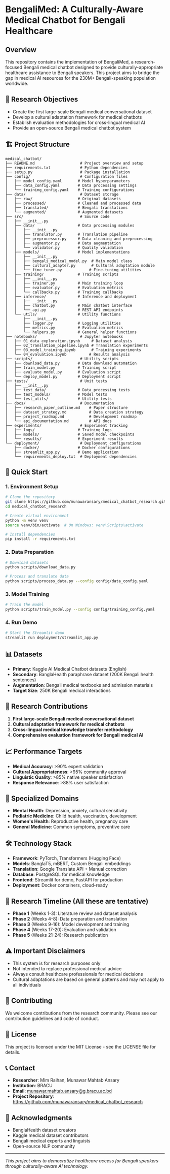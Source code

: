# BengaliMed: A Culturally-Aware Medical Chatbot for Bengali Healthcare

## Overview
This repository contains the implementation of BengaliMed, a research-focused Bengali medical chatbot designed to provide culturally-appropriate healthcare assistance to Bengali speakers. This project aims to bridge the gap in medical AI resources for the 230M+ Bengali-speaking population worldwide.

## 🎯 Research Objectives
- Create the first large-scale Bengali medical conversational dataset
- Develop a cultural adaptation framework for medical chatbots
- Establish evaluation methodologies for cross-lingual medical AI
- Provide an open-source Bengali medical chatbot system

## 🏗️ Project Structure
```
medical_chatbot/
├── README.md                    # Project overview and setup
├── requirements.txt             # Python dependencies
├── setup.py                     # Package installation
├── config/                      # Configuration files
│   ├── model_config.yaml       # Model hyperparameters
│   ├── data_config.yaml        # Data processing settings
│   └── training_config.yaml    # Training configurations
├── data/                        # Dataset storage
│   ├── raw/                    # Original datasets
│   ├── processed/              # Cleaned and processed data
│   ├── translated/             # Bengali translations
│   └── augmented/              # Augmented datasets
├── src/                         # Source code
│   ├── __init__.py
│   ├── data/                   # Data processing modules
│   │   ├── __init__.py
│   │   ├── translator.py       # Translation pipeline
│   │   ├── preprocessor.py     # Data cleaning and preprocessing
│   │   ├── augmentor.py        # Data augmentation
│   │   └── validator.py        # Quality validation
│   ├── models/                 # Model implementations
│   │   ├── __init__.py
│   │   ├── bengali_medical_model.py  # Main model class
│   │   ├── cultural_adapter.py       # Cultural adaptation module
│   │   └── fine_tuner.py            # Fine-tuning utilities
│   ├── training/               # Training scripts
│   │   ├── __init__.py
│   │   ├── trainer.py          # Main training loop
│   │   ├── evaluator.py        # Evaluation metrics
│   │   └── callbacks.py        # Training callbacks
│   ├── inference/              # Inference and deployment
│   │   ├── __init__.py
│   │   ├── chatbot.py          # Main chatbot interface
│   │   └── api.py              # REST API endpoints
│   └── utils/                  # Utility functions
│       ├── __init__.py
│       ├── logger.py           # Logging utilities
│       ├── metrics.py          # Evaluation metrics
│       └── helpers.py          # General helper functions
├── notebooks/                   # Jupyter notebooks
│   ├── 01_data_exploration.ipynb     # Dataset analysis
│   ├── 02_translation_pipeline.ipynb # Translation experiments
│   ├── 03_model_training.ipynb       # Training experiments
│   └── 04_evaluation.ipynb          # Results analysis
├── scripts/                     # Utility scripts
│   ├── download_data.py        # Data download automation
│   ├── train_model.py          # Training script
│   ├── evaluate_model.py       # Evaluation script
│   └── deploy_model.py         # Deployment script
├── tests/                       # Unit tests
│   ├── __init__.py
│   ├── test_data/              # Data processing tests
│   ├── test_models/            # Model tests
│   └── test_utils/             # Utility tests
├── docs/                        # Documentation
│   ├── research_paper_outline.md    # Paper structure
│   ├── dataset_strategy.md          # Data creation strategy
│   ├── project_roadmap.md           # Development roadmap
│   └── api_documentation.md         # API docs
├── experiments/                 # Experiment tracking
│   ├── logs/                   # Training logs
│   ├── models/                 # Saved model checkpoints
│   └── results/                # Experiment results
└── deployment/                  # Deployment configurations
    ├── docker/                 # Docker configurations
    ├── streamlit_app.py        # Demo application
    └── requirements_deploy.txt  # Deployment dependencies
```

## 🚀 Quick Start

### 1. Environment Setup
```bash
# Clone the repository
git clone https://github.com/munawaransary/medical_chatbot_research.git
cd medical_chatbot_research

# Create virtual environment
python -m venv venv
source venv/bin/activate  # On Windows: venv\Scripts\activate

# Install dependencies
pip install -r requirements.txt
```

### 2. Data Preparation
```bash
# Download datasets
python scripts/download_data.py

# Process and translate data
python scripts/process_data.py --config config/data_config.yaml
```

### 3. Model Training
```bash
# Train the model
python scripts/train_model.py --config config/training_config.yaml
```

### 4. Run Demo
```bash
# Start the Streamlit demo
streamlit run deployment/streamlit_app.py
```

## 📊 Datasets
- **Primary**: Kaggle AI Medical Chatbot datasets (English)
- **Secondary**: BanglaHealth paraphrase dataset (200K Bengali health sentences)
- **Augmentation**: Bengali medical textbooks and admission materials
- **Target Size**: 250K Bengali medical interactions

## 🔬 Research Contributions
1. **First large-scale Bengali medical conversational dataset**
2. **Cultural adaptation framework for medical chatbots**
3. **Cross-lingual medical knowledge transfer methodology**
4. **Comprehensive evaluation framework for Bengali medical AI**

## 📈 Performance Targets
- **Medical Accuracy**: >90% expert validation
- **Cultural Appropriateness**: >95% community approval
- **Linguistic Quality**: >85% native speaker satisfaction
- **Response Relevance**: >88% user satisfaction

## 🏥 Specialized Domains
- **Mental Health**: Depression, anxiety, cultural sensitivity
- **Pediatric Medicine**: Child health, vaccination, development
- **Women's Health**: Reproductive health, pregnancy care
- **General Medicine**: Common symptoms, preventive care

## 🛠️ Technology Stack
- **Framework**: PyTorch, Transformers (Hugging Face)
- **Models**: BanglaT5, mBERT, Custom Bengali embeddings
- **Translation**: Google Translate API + Manual correction
- **Database**: PostgreSQL for medical knowledge
- **Frontend**: Streamlit for demo, FastAPI for production
- **Deployment**: Docker containers, cloud-ready

## 📝 Research Timeline (All these are tentative)
- **Phase 1** (Weeks 1-3): Literature review and dataset analysis
- **Phase 2** (Weeks 4-8): Data preparation and translation
- **Phase 3** (Weeks 9-16): Model development and training
- **Phase 4** (Weeks 17-20): Evaluation and validation
- **Phase 5** (Weeks 21-24): Research publication

<!-- ## 🎯 Target Publications
- **Primary**: ACL 2025, EMNLP 2025
- **Secondary**: AMIA 2025, ICON 2025
- **Journal**: Journal of Medical Internet Research -->

## ⚠️ Important Disclaimers
- This system is for research purposes only
- Not intended to replace professional medical advice
- Always consult healthcare professionals for medical decisions
- Cultural adaptations are based on general patterns and may not apply to all individuals

## 🤝 Contributing
We welcome contributions from the research community. Please see our contribution guidelines and code of conduct.

## 📄 License
This project is licensed under the MIT License - see the LICENSE file for details.

## 📞 Contact
- **Researcher**: Mim Raihan, Munawar Mahtab Ansary
- **Institution**: BRACU
- **Email**: munawar.mahtab.ansary@g.bracu.ac.bd
- **Project Repository**: https://github.com/munawaransary/medical_chatbot_research

## 🙏 Acknowledgments
- BanglaHealth dataset creators
- Kaggle medical dataset contributors
- Bengali medical experts and linguists
- Open-source NLP community

---
*This project aims to democratize healthcare access for Bengali speakers through culturally-aware AI technology.*

